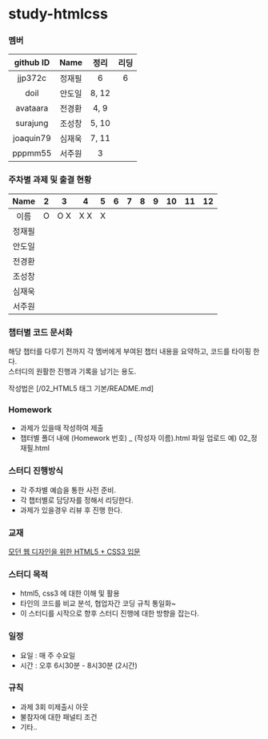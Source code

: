 # study-htmlcss

### 멤버
github ID  |  Name  | 정리 | 리딩
:---:     | :---:  | :---: | :---:
jjp372c | 정재필 | 6 |  6
doil | 안도일 | 8, 12 |
avataara| 전경환 | 4, 9 |
surajung | 조성창 | 5, 10 |
joaquin79 | 심재욱 | 7, 11 |
pppmm55 | 서주원 | 3 |


### 주차별 과제 및 출결 현황

Name | 2 | 3 | 4 | 5 | 6 | 7 | 8 | 9 | 10 | 11 | 12
:---:  | :---: | :---:  | :---: | :---:  | :---: | :---:  | :---: | :---:  | :---: | :---:  | :---:
이름 | O | O X | X X | X | | | | | | |
정재필 |  |  |  |  | | | | | | |
안도일 |  |  |  |  | | | | | | |
전경환 |  |  |  |  | | | | | | |
조성창 |  |  |  |  | | | | | | |
심재욱 |  |  |  |  | | | | | | |
서주원 |  |  |  |  | | | | | | |


### 챕터별 코드 문서화
해당 챕터를 다루기 전까지 각 멤버에게 부여된 챕터 내용을 요약하고, 코드를 타이핑 한다.  
스터디의 원활한 진행과 기록을 남기는 용도.

작성법은 [/02_HTML5 태그 기본/README.md]

### Homework
- 과제가 있을때 작성하여 제출
- 챕터별 폴더 내에 (Homework 번호) _ (작성자 이름).html 파일 업로드 예) 02_정재필.html

### 스터디 진행방식
- 각 주차별 예습을 통한 사전 준비.
- 각 챕터별로 담당자를 정해서 리딩한다.
- 과제가 있을경우 리뷰 후 진행 한다.

### 교재
[모던 웹 디자인을 위한 HTML5 + CSS3 입문](http://www.kyobobook.co.kr/product/detailViewKor.laf?barcode=9788979149555)


### 스터디 목적
- html5, css3 에 대한 이해 및 활용
- 타인의 코드를 비교 분석, 협업자간 코딩 규칙 통일화~
- 이 스터디를 시작으로 향후 스터디 진행에 대한 방향을 잡는다.


### 일정
- 요일 : 매 주 수요일
- 시간 : 오후 6시30분 - 8시30분 (2시간)

### 규칙
- 과제 3회 미제출시 아웃
- 불참자에 대한 패널티 조건
- 기타..
